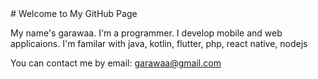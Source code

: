 <meta name="google-site-verification" content="s8N2wOpd3N2yNJmvUJ2qfbpzne1TUmufxMWDnj2Q-pE" />
# Welcome to My GitHub Page

My name's garawaa. I'm a programmer. I develop mobile and web applicaions. I'm familar with java, kotlin, flutter, php, react native, nodejs

You can contact me by email: <garawaa@gmail.com>


